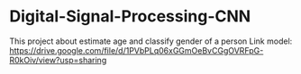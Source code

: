 # Digital-Signal-Processing-CNN
This project about estimate age and classify gender of a person
Link model: https://drive.google.com/file/d/1PVbPLq06xGGmOeBvCGgOVRFpG-R0kOiv/view?usp=sharing
